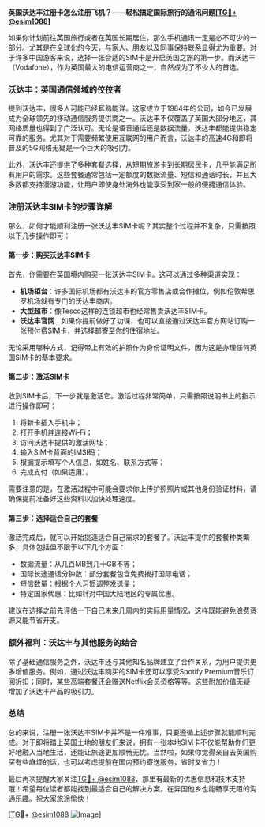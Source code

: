 **英国沃达丰注册卡怎么注册飞机？——轻松搞定国际旅行的通讯问题[[TG💪+ @esim1088](https://t.me/s/esim1088)]**

如果你计划前往英国旅行或者在英国长期居住，那么手机通讯一定是必不可少的一部分。尤其是在全球化的今天，与家人、朋友以及同事保持联系显得尤为重要。对于许多中国游客来说，选择一张合适的SIM卡是开启英国之旅的第一步。而沃达丰（Vodafone），作为英国最大的电信运营商之一，自然成为了不少人的首选。

### 沃达丰：英国通信领域的佼佼者

提到沃达丰，很多人可能已经耳熟能详。这家成立于1984年的公司，如今已发展成为全球领先的移动通信服务提供商之一。沃达丰不仅覆盖了英国大部分地区，其网络质量也得到了广泛认可。无论是语音通话还是数据流量，沃达丰都能提供稳定可靠的服务。尤其对于需要频繁使用互联网的用户而言，沃达丰的高速4G和即将普及的5G网络无疑是一个巨大的吸引力。

此外，沃达丰还提供了多种套餐选择，从短期旅游卡到长期居民卡，几乎能满足所有用户的需求。这些套餐通常包括一定额度的数据流量、短信和通话时长，并且大多数都支持漫游功能，让用户即使身处海外也能享受到家一般的便捷通信体验。

### 注册沃达丰SIM卡的步骤详解

那么，如何才能顺利注册一张沃达丰SIM卡呢？其实整个过程并不复杂，只需按照以下几步操作即可：

#### 第一步：购买沃达丰SIM卡

首先，你需要在英国境内购买一张沃达丰SIM卡。这可以通过多种渠道实现：
- **机场柜台**：许多国际机场都有沃达丰的官方零售店或合作摊位，例如伦敦希思罗机场就有专门的沃达丰商店。
- **大型超市**：像Tesco这样的连锁超市也经常售卖沃达丰SIM卡。
- **沃达丰官网**：如果你提前做好了功课，也可以直接通过沃达丰官方网站订购一张预付费SIM卡，并选择邮寄至你的住宿地址。

无论采用哪种方式，记得带上有效的护照作为身份证明文件，因为这是办理任何英国SIM卡的基本要求。

#### 第二步：激活SIM卡

收到SIM卡后，下一步就是激活它。激活过程非常简单，只需按照说明书上的指示进行操作即可：
1. 将新卡插入手机中；
2. 打开手机并连接Wi-Fi；
3. 访问沃达丰提供的激活网址；
4. 输入SIM卡背面的IMSI码；
5. 根据提示填写个人信息，如姓名、联系方式等；
6. 完成支付（如果适用）。

需要注意的是，在激活过程中可能会要求你上传护照照片或其他身份验证材料，请确保提前准备好这些资料以加快处理速度。

#### 第三步：选择适合自己的套餐

激活完成后，就可以开始挑选适合自己需求的套餐了。沃达丰提供的套餐种类繁多，具体包括但不限于以下几个方面：
- 数据流量：从几百MB到几十GB不等；
- 国际长途通话分钟数：部分套餐包含免费拨打国际电话；
- 短信数量：根据个人习惯调整发送量；
- 特定国家优惠：比如针对中国大陆地区的专属优惠。

建议在选择之前先评估一下自己未来几周内的实际用量情况，这样既能避免浪费资源又能节省开支。

### 额外福利：沃达丰与其他服务的结合

除了基础通信服务之外，沃达丰还与其他知名品牌建立了合作关系，为用户提供更多增值服务。例如，通过沃达丰购买的SIM卡还可以享受Spotify Premium音乐订阅折扣；同时，某些高端套餐还会赠送Netflix会员资格等等。这些附加价值无疑增加了沃达丰产品的吸引力。

### 总结

总的来说，注册一张沃达丰SIM卡并不是一件难事，只要遵循上述步骤就能顺利完成。对于即将踏上英国土地的朋友们来说，拥有一张本地SIM卡不仅能帮助你们更好地融入当地生活，还能让旅途更加顺畅无忧。当然啦，如果你觉得亲自去英国购买有些麻烦的话，也可以考虑提前在国内预约寄送服务，省时又省力！

最后再次提醒大家关注[TG💪+ @esim1088](https://t.me/s/esim1088)，那里有最新的优惠信息和技术支持哦！希望每位读者都能找到最适合自己的解决方案，在异国他乡也能畅享无阻的沟通乐趣。祝大家旅途愉快！

[[TG💪+ @esim1088](https://t.me/s/esim1088) ![Image](https://i.postimg.cc/4NQfJmqS/Snipaste-2025-05-13-00-14-12.png)]